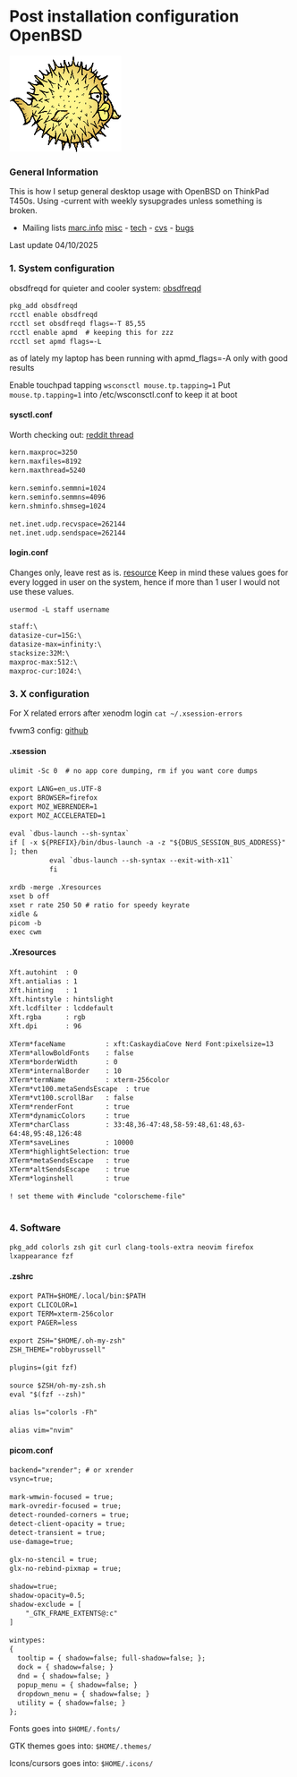 # Post installation configuration OpenBSD
![Puffy OpenBSD logo](images/puffy.png)
### General Information
This is how I setup general desktop usage with OpenBSD on ThinkPad T450s.
Using -current with weekly sysupgrades unless something is broken.


- Mailing lists
[marc.info](https://marc.info)
[misc](https://marc.info/?l=openbsd-misc) - [tech](https://marc.info/?l=openbsd-tech) - [cvs](https://marc.info/?l=openbsd-cvs) - [bugs](https://marc.info/?l=openbsd-bugs)

Last update 04/10/2025

### 1. System configuration
obsdfreqd for quieter and cooler system: [obsdfreqd](https://dataswamp.org/~solene/2022-03-21-openbsd-cool-frequency.html)
```
pkg_add obsdfreqd
rcctl enable obsdfreqd
rcctl set obsdfreqd flags=-T 85,55
rcctl enable apmd  # keeping this for zzz
rcctl set apmd flags=-L
```
as of lately my laptop has been running with apmd_flags=-A only with good results

Enable touchpad tapping
``` wsconsctl mouse.tp.tapping=1 ```
Put ``` mouse.tp.tapping=1``` into /etc/wsconsctl.conf to keep it at boot



#### sysctl.conf
Worth checking out: [reddit thread](https://www.reddit.com/r/openbsd/comments/exm01m/how_to_calculate_shared_memory_limits_and/)
```
kern.maxproc=3250
kern.maxfiles=8192
kern.maxthread=5240

kern.seminfo.semmni=1024
kern.seminfo.semmns=4096
kern.shminfo.shmseg=1024

net.inet.udp.recvspace=262144
net.inet.udp.sendspace=262144
```

#### login.conf
Changes only, leave rest as is. [resource](https://sohcahtoa.org.uk/openbsd.html)
Keep in mind these values goes for every logged in user on the system, hence if more than 1 user I would not use these values.

``` usermod -L staff username ```
```
staff:\
datasize-cur=15G:\
datasize-max=infinity:\
stacksize:32M:\
maxproc-max:512:\
maxproc-cur:1024:\
```

### 3. X configuration
For X related errors after xenodm login ``` cat ~/.xsession-errors ```

fvwm3 config: [github](https://github.com/typicat/dots/blob/main/config)


#### .xsession
```
ulimit -Sc 0  # no app core dumping, rm if you want core dumps

export LANG=en_us.UTF-8
export BROWSER=firefox
export MOZ_WEBRENDER=1
export MOZ_ACCELERATED=1

eval `dbus-launch --sh-syntax`
if [ -x ${PREFIX}/bin/dbus-launch -a -z "${DBUS_SESSION_BUS_ADDRESS}" ]; then
          eval `dbus-launch --sh-syntax --exit-with-x11`
          fi

xrdb -merge .Xresources
xset b off
xset r rate 250 50 # ratio for speedy keyrate
xidle &
picom -b
exec cwm
```

#### .Xresources
```
Xft.autohint  : 0
Xft.antialias : 1
Xft.hinting   : 1
Xft.hintstyle : hintslight
Xft.lcdfilter : lcddefault
Xft.rgba      : rgb
Xft.dpi       : 96

XTerm*faceName          : xft:CaskaydiaCove Nerd Font:pixelsize=13
XTerm*allowBoldFonts    : false
XTerm*borderWidth       : 0
XTerm*internalBorder    : 10
XTerm*termName          : xterm-256color
XTerm*vt100.metaSendsEscape  : true
XTerm*vt100.scrollBar   : false
XTerm*renderFont        : true
XTerm*dynamicColors     : true
XTerm*charClass         : 33:48,36-47:48,58-59:48,61:48,63-64:48,95:48,126:48
XTerm*saveLines         : 10000
XTerm*highlightSelection: true
XTerm*metaSendsEscape   : true
XTerm*altSendsEscape    : true
XTerm*loginshell        : true

! set theme with #include "colorscheme-file"


```
### 4. Software
```
pkg_add colorls zsh git curl clang-tools-extra neovim firefox lxappearance fzf
```

#### .zshrc
```
export PATH=$HOME/.local/bin:$PATH
export CLICOLOR=1
export TERM=xterm-256color
export PAGER=less

export ZSH="$HOME/.oh-my-zsh"
ZSH_THEME="robbyrussell"

plugins=(git fzf)

source $ZSH/oh-my-zsh.sh
eval "$(fzf --zsh)"

alias ls="colorls -Fh"

alias vim="nvim"

```
#### picom.conf
``` 
backend="xrender"; # or xrender
vsync=true;

mark-wmwin-focused = true;
mark-ovredir-focused = true;
detect-rounded-corners = true;
detect-client-opacity = true;
detect-transient = true;
use-damage=true;

glx-no-stencil = true;
glx-no-rebind-pixmap = true;

shadow=true;
shadow-opacity=0.5;
shadow-exclude = [
    "_GTK_FRAME_EXTENTS@:c"
]

wintypes:
{
  tooltip = { shadow=false; full-shadow=false; };
  dock = { shadow=false; }
  dnd = { shadow=false; }
  popup_menu = { shadow=false; }
  dropdown_menu = { shadow=false; }
  utility = { shadow=false; }
};
```

Fonts goes into ``` $HOME/.fonts/ ```

GTK themes goes into:  ``` $HOME/.themes/ ```

Icons/cursors goes into: ``` $HOME/.icons/ ```
